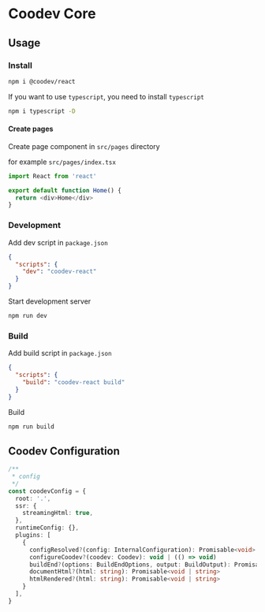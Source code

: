 # Coodev Core

## Usage

### Install

```bash
npm i @coodev/react
```

If you want to use `typescript`, you need to install `typescript`

```bash
npm i typescript -D
```

#### Create pages

Create page component in `src/pages` directory

for example `src/pages/index.tsx`

```typescript
import React from 'react'

export default function Home() {
  return <div>Home</div>
}
```

### Development

Add dev script in `package.json`

```json
{
  "scripts": {
    "dev": "coodev-react"
  }
}
```

Start development server

```bash
npm run dev
```

### Build

Add build script in `package.json`

```json
{
  "scripts": {
    "build": "coodev-react build"
  }
}
```

Build

```bash
npm run build
```

## Coodev Configuration
```typescript
/**
 * config
 */
const coodevConfig = {
  root: '.',
  ssr: {
    streamingHtml: true,
  },
  runtimeConfig: {},
  plugins: [
    {
      configResolved?(config: InternalConfiguration): Promisable<void>
      configureCoodev?(coodev: Coodev): void | (() => void)
      buildEnd?(options: BuildEndOptions, output: BuildOutput): Promisable<void>
      documentHtml?(html: string): Promisable<void | string>
      htmlRendered?(html: string): Promisable<void | string>
    }
  ],
}
```
